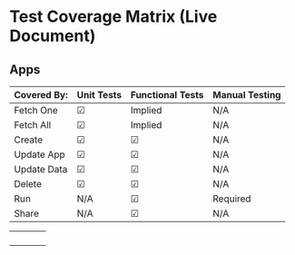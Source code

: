 # Test Coverage Matrix (Live Document)
## Apps
|Covered By:|Unit Tests|Functional Tests|Manual Testing|
|--|--|--|--|
|Fetch One|&#9745;|Implied|N/A|
|Fetch All|&#9745;|Implied|N/A|
|Create|&#9745;|&#9745;|N/A|
|Update App|&#9745;|&#9745;|N/A|
|Update Data|&#9745;|&#9745;|N/A|
|Delete|&#9745;|&#9745;|N/A|
|Run|N/A|&#9745;|Required|
|Share|N/A|&#9745;|N/A|

|  |  |  |  |
|--|--|--|--|
|  |  |  |  |
|  |  |  |  |
|  |  |  |  |
|  |  |  |  |

